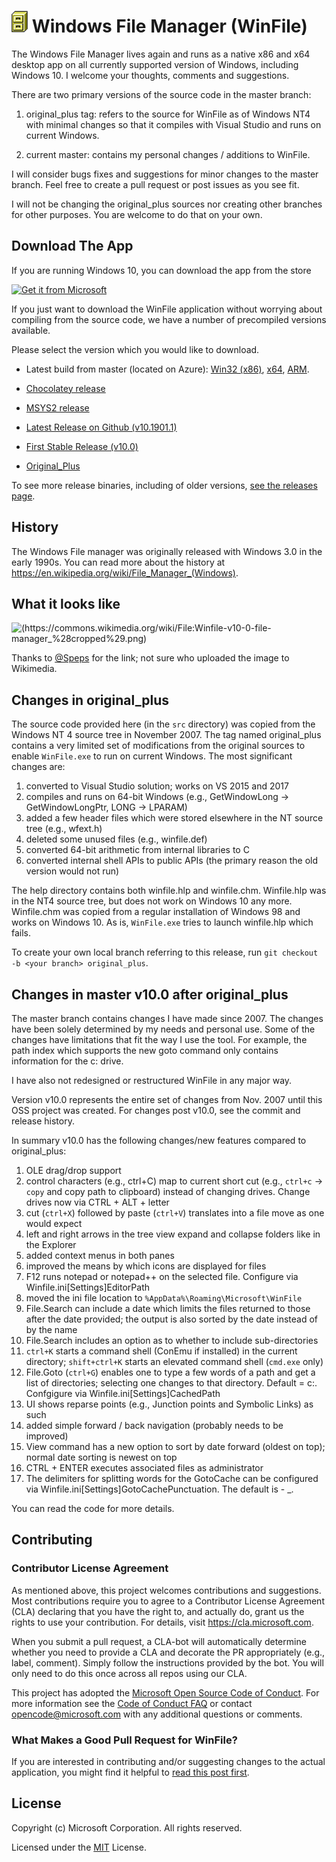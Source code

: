 # ![icon](winfile.png) Windows File Manager (WinFile)

The Windows File Manager lives again and runs as a native x86 and x64 desktop app
on all currently supported version of Windows, including Windows 10. I welcome your thoughts, comments and suggestions.

There are two primary versions of the source code in the master branch:

1. original_plus tag: refers to the source for WinFile as of Windows NT4 with minimal changes
so that it compiles with Visual Studio and runs on current Windows.

2. current master: contains my personal changes / additions to WinFile.

I will consider bugs fixes and suggestions for minor changes to the master branch. Feel free to create a pull request or post issues as you see fit.

I will not be changing the original_plus sources nor creating other branches for other purposes.
You are welcome to do that on your own.

## Download The App

If you are running Windows 10, you can download the app from the store

<a href="https://www.microsoft.com/store/apps/9p7vbbbc49rb?ocid=badge"><img src="https://developer.microsoft.com/store/badges/images/English_get-it-from-MS.png" alt="Get it from Microsoft" width="150px"></a>

If you just want to download the WinFile application without worrying about compiling from the source code, we have a number of precompiled versions available.

Please select the version which you would like to download.

- Latest build from master (located on Azure): [Win32 (x86)](https://winfilerelease.blob.core.windows.net/craigwi/Win32/Winfile.exe), [x64](https://winfilerelease.blob.core.windows.net/craigwi/x64/Winfile.exe), [ARM](https://winfilerelease.blob.core.windows.net/craigwi/ARM/Winfile.exe).

- [Chocolatey release](https://chocolatey.org/packages/winfile)

- [MSYS2 release](https://packages.msys2.org/base/mingw-w64-winfile)

- [Latest Release on Github (v10.1901.1)](https://github.com/microsoft/winfile/releases/tag/v10.0.1901.1)

- [First Stable Release (v10.0)](https://github.com/Microsoft/winfile/releases/tag/v10.0)

- [Original_Plus](https://github.com/Microsoft/winfile/releases/tag/original_plus)

To see more release binaries, including of older versions, [see the releases page](https://github.com/Microsoft/winfile/releases).


## History

The Windows File manager was originally released with Windows 3.0 in the early 1990s.  You
can read more about the history at https://en.wikipedia.org/wiki/File_Manager_(Windows).

## What it looks like

![(https://commons.wikimedia.org/wiki/File:Winfile-v10-0-file-manager_%28cropped%29.png)](https://upload.wikimedia.org/wikipedia/commons/6/67/Winfile-v10-0-file-manager_%28cropped%29.png)

Thanks to [@Speps](https://github.com/speps) for the link; not sure who uploaded the image to Wikimedia.

## Changes in original_plus

The source code provided here (in the `src` directory) was copied from the Windows NT 4 source tree in November
2007.  The tag named original_plus contains a very limited set of  modifications
from the original sources to enable `WinFile.exe` to run on current Windows.
The most significant changes are:

1. converted to Visual Studio solution; works on VS 2015 and 2017
2. compiles and runs on 64-bit Windows (e.g., GetWindowLong -> GetWindowLongPtr, LONG -> LPARAM)
3. added a few header files which were stored elsewhere in the NT source tree (e.g., wfext.h)
4. deleted some unused files (e.g., winfile.def)
5. converted 64-bit arithmetic from internal libraries to C
6. converted internal shell APIs to public APIs (the primary reason the old version would not run)

The help directory contains both winfile.hlp and winfile.chm.  Winfile.hlp was in the NT4
source tree, but does not work on Windows 10 any more.  Winfile.chm was copied from 
a regular installation of Windows 98 and works on Windows 10.  As is, `WinFile.exe` 
tries to launch winfile.hlp which fails.

To create your own local branch referring to this release, run `git checkout -b <your branch> original_plus`.

## Changes in master v10.0 after original_plus

The master branch contains changes I have made since 2007.  The changes have been solely determined
by my needs and personal use.  Some of the changes have limitations that fit the way I use the tool.
For example, the path index which supports the new goto command only contains information for the c: drive.

I have also not redesigned or restructured WinFile in any major way.

Version v10.0 represents the entire set of changes from Nov. 2007 until this OSS project
was created.  For changes post v10.0, see the commit and release history.

In summary v10.0 has the following changes/new features compared to original_plus:

1. OLE drag/drop support
2. control characters (e.g., ctrl+C) map to current short cut (e.g., `ctrl+c` -> `copy` and copy path to clipboard)
instead of changing drives. Change drives now via CTRL + ALT + letter
3. cut (`ctrl+X`) followed by paste (`ctrl+V`) translates into a file move as one would expect
4. left and right arrows in the tree view expand and collapse folders like in the Explorer
5. added context menus in both panes
6. improved the means by which icons are displayed for files
7. F12 runs notepad or notepad++ on the selected file. Configure via Winfile.ini[Settings]EditorPath
8. moved the ini file location to `%AppData%\Roaming\Microsoft\WinFile`
9. File.Search can include a date which limits the files returned to those after the date provided;
the output is also sorted by the date instead of by the name
10. File.Search includes an option as to whether to include sub-directories
11. `ctrl+K` starts a command shell (ConEmu if installed) in the current directory; `shift+ctrl+K`
starts an elevated command shell (`cmd.exe` only)
12. File.Goto (`ctrl+G`) enables one to type a few words of a path and get a list of directories;
selecting one changes to that directory.  Default = c:\. Confgigure via Winfile.ini[Settings]CachedPath
13. UI shows reparse points (e.g., Junction points and Symbolic Links) as such
14. added simple forward / back navigation (probably needs to be improved)
15. View command has a new option to sort by date forward (oldest on top);
normal date sorting is newest on top
16. CTRL + ENTER executes associated files as administrator
19. The delimiters for splitting words for the GotoCache can be configured via Winfile.ini[Settings]GotoCachePunctuation. The default is - _.

You can read the code for more details.

## Contributing

### Contributor License Agreement
As mentioned above, this project welcomes contributions and suggestions.  Most contributions require you to agree to a
Contributor License Agreement (CLA) declaring that you have the right to, and actually do, grant us
the rights to use your contribution. For details, visit https://cla.microsoft.com.

When you submit a pull request, a CLA-bot will automatically determine whether you need to provide
a CLA and decorate the PR appropriately (e.g., label, comment). Simply follow the instructions
provided by the bot. You will only need to do this once across all repos using our CLA.

This project has adopted the [Microsoft Open Source Code of Conduct](https://opensource.microsoft.com/codeofconduct/).
For more information see the [Code of Conduct FAQ](https://opensource.microsoft.com/codeofconduct/faq/) or
contact [opencode@microsoft.com](mailto:opencode@microsoft.com) with any additional questions or comments.

### What Makes a Good Pull Request for WinFile?
If you are interested in contributing and/or suggesting changes to the actual application, you might find it helpful to [read this post first](https://github.com/Microsoft/winfile/issues/88).

## License

Copyright (c) Microsoft Corporation. All rights reserved.

Licensed under the [MIT](LICENSE) License.

